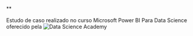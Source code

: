 ** 

Estudo de caso realizado no curso Microsoft Power BI Para Data Science oferecido pela ![Data Science Academy](https://www.datascienceacademy.com.br)
